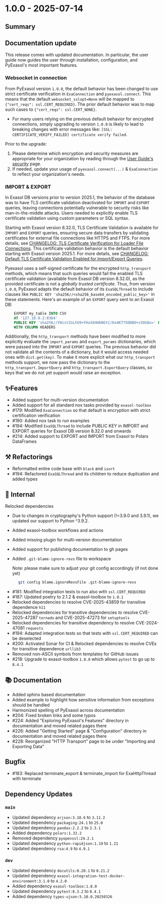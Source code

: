 # 1.0.0 - 2025-07-14

## Summary

## Documentation update

This release comes with updated documentation. In particular, the user guide now guides
the user through installation, configuration, and PyExasol's most important features.

### Websocket in connection

From PyExasol version `1.0.0`, the default behavior has been changed to use strict
certificate verification in `ExaConnection` and `pyexasol.connect`. This means that
the default `websocket_sslopt=None` will be mapped to
`{"cert_reqs": ssl.CERT_REQUIRED}`. The prior default behavior was to map such cases
to `{"cert_reqs": ssl.CERT_NONE}`.

* For many users relying on the previous default behavior for encrypted connections,
simply upgrading to version `1.0.0` is likely to lead to breaking changes with error
messages like: `[SSL: CERTIFICATE_VERIFY_FAILED] certificate verify failed`.

Prior to the upgrade:
1. Please determine which encryption and security measures are appropriate for your
organization by reading through the [User Guide's security](https://exasol.github.io/pyexasol/master/user_guide/configuration/security.html) page.
2. If needed, update your usage of `pyexasol.connect(...)` & `ExaConnection` to
reflect your organization's needs.

### IMPORT & EXPORT

In Exasol DB versions prior to version 2025.1, the behavior of the database
was to have TLS certificate validation deactivated for `IMPORT` and `EXPORT`
queries, leaving connections potentially vulnerable to security risks like
man-in-the-middle attacks. Users needed to explicitly enable TLS certificate
validation using custom parameters or SQL syntax.

Starting with Exasol version 8.32.0, TLS Certificate Validation is available for `IMPORT` and `EXPORT` queries, ensuring secure data transfers
by validating certificates for external file connections like HTTPS and
FTPS. For more details, see
[CHANGELOG: TLS Certificate Verification for Loader File Connections](https://exasol.my.site.com/s/article/Changelog-content-16273). This
certificate validation behavior is the default behavior starting with Exasol version
2025.1. For more details, see [CHANGELOG: Default TLS Certificate Validation Enabled for Import/Export Queries](https://exasol.my.site.com/s/article/Changelog-content-25090).

Pyexasol uses a self-signed certificate for the encrypted `http_transport`
methods, which means that such queries would fail the enabled TLS certificate
validation (available from Exasol DB version 8.32.0), as the provided
certificate is not a *globally trusted certificate*.  Thus, from version
`1.0.0`, PyExasol adapts the default behavior of its `ExaSQLThread` to include
clauses like `PUBLIC KEY 'sha256//<sha256_base64_encoded_public_key>'` in
these statements. Here's an example of an `EXPORT` query sent to an Exasol DB:

```sql
    EXPORT my_table INTO CSV
    AT '127.18.0.2:8364'
    PUBLIC KEY 'sha256//YHistZoLhU9+FKoSEHHbNGtC/Ee4KT75DDBO+s5OG8o=' FILE '000.gz'
    WITH COLUMN HEADERS
```

Additionally, the `http_transport` methods have been modified to more explicitly evaluate the
`import_params` and `export_params` dictionaries, which were passed into the `IMPORT` and `EXPORT` queries.
The previous behavior did not validate all the contents of a dictionary, but it would access needed ones with `dict.get(key)`.
To make it more explicit what our `http_transport` methods support, we now pass the
dictionary to the `http_transport.ImportQuery` and `http_transport.ExportQuery` classes, so keys that we do not yet support would raise an exception.

## ✨Features

* Added support for multi-version documentation
* Added support for all standard nox tasks provided by `exasol-toolbox`
* #179: Modified `ExaConnection` so that default is encryption with strict certification verification
* #190: Added nox task to run examples
* #194: Modified `ExaSQLThread` to include PUBLIC KEY in IMPORT and EXPORT queries for Exasol DB version 8.32.0 and onwards
* #214: Added support to EXPORT and IMPORT from Exasol to Polars DataFrames

## ⚒️ Refactorings

* Reformatted entire code base with `black` and `isort`
* #194: Refactored `ExaSQLThread` and its children to reduce duplication and added types

## 🔩 Internal

Relocked dependencies
  * Due to changes in cryptography's Python support (!=3.9.0 and 3.9.1), we updated our support to Python ^3.9.2.
* Added exasol-toolbox workflows and actions
* Added missing plugin for multi-version documentation
* Added support for publishing documentation to gh pages
* Added `.git-blame-ignore-revs` file to workspace

    Note: please make sure to adjust your git config accordingly (if not done yet)

```bash
      git config blame.ignoreRevsFile .git-blame-ignore-revs
```

* #181: Modified integration tests to run also with `ssl.CERT_REQUIRED`
* #187: Updated poetry to 2.1.2 & exasol-toolbox to `1.0.1`
* Relocked dependencies to resolve CVE-2025-43859 for transitive dependence `h11`
* Relocked dependencies for transitive dependencies to resolve CVE-2025-47287 `tornado` and CVE-2025-47273 for `setuptools`
* Relocked dependencies for transitive dependency to resolve CVE-2024-47081  `requests`
* #194: Adapted integration tests so that tests with `ssl.CERT_REQUIRED` can be deselected
* #200: Activated Sonar for CI & Relocked dependencies to resolve CVEs for transitive dependence `urllib3`
* Removed non-ASCII symbols from templates for GitHub issues
* #218: Upgrade to exasol-toolbox `1.8.0` which allows `pytest` to go up to `8.4.1`

## 📚 Documentation

* Added sphinx based documentation
* Added example to highlight how sensitive information from exceptions should be handled
* Harmonized spelling of PyExasol across documentation
* #204: Fixed broken links and some typos
* #224: Added "Exploring PyExasol's Features" directory in documentation and moved related pages there
* #226: Added "Getting Started" page & "Configuration" directory in documentation and moved related pages there
* #228: Reorganized "HTTP Transport" page to be under "Importing and Exporting Data"

## Bugfix

* #183: Replaced terminate_export & terminate_import for ExaHttpThread with terminate

## Dependency Updates

### `main`
* Updated dependency `orjson:3.10.6` to `3.11.2`
* Updated dependency `packaging:24.1` to `25.0`
* Updated dependency `pandas:2.2.2` to `2.3.1`
* Added dependency `polars:1.32.2`
* Removed dependency `pyopenssl:24.2.1`
* Updated dependency `python-rapidjson:1.19` to `1.21`
* Updated dependency `rsa:4.9` to `4.9.1`

### `dev`
* Updated dependency `docutils:0.20.1` to `0.21.2`
* Updated dependency `exasol-integration-test-docker-environment:3.1.0` to `4.2.0`
* Added dependency `exasol-toolbox:1.8.0`
* Updated dependency `pytest:8.3.2` to `8.4.1`
* Added dependency `types-ujson:5.10.0.20250326`
